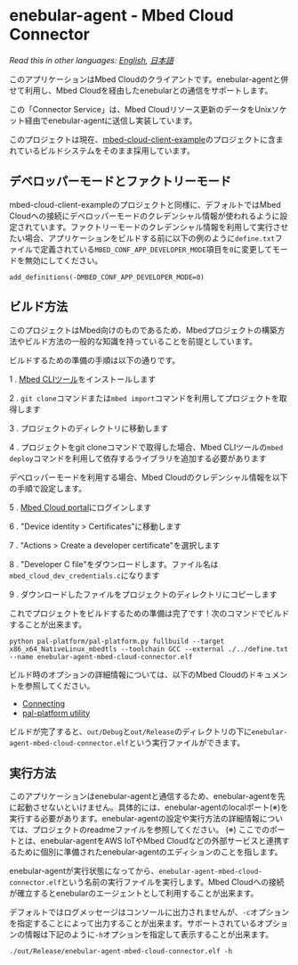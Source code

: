 # enebular-agent - Mbed Cloud Connector

*Read this in other languages: [English](README.md), [日本語](README.ja.md)*

このアプリケーションはMbed Cloudのクライアントです。enebular-agentと併せて利用し、Mbed Cloudを経由したenebularとの通信をサポートします。

この「Connector Service」は、Mbed Cloudリソース更新のデータをUnixソケット経由でenebular-agentに送信し実装しています。

このプロジェクトは現在、[mbed-cloud-client-example](https://github.com/ARMmbed/mbed-cloud-client-example)のプロジェクトに含まれているビルドシステムをそのまま採用しています。

## デベロッパーモードとファクトリーモード

mbed-cloud-client-exampleのプロジェクトと同様に、デフォルトではMbed Cloudへの接続にデベロッパーモードのクレデンシャル情報が使われるように設定されています。ファクトリーモードのクレデンシャル情報を利用して実行させたい場合、アプリケーションをビルドする前に以下の例のように`define.txt`ファイルで定義されている`MBED_CONF_APP_DEVELOPER_MODE`項目を`0`に変更してモードを無効にしてください。

```
add_definitions(-DMBED_CONF_APP_DEVELOPER_MODE=0)
```

## ビルド方法

このプロジェクトはMbed向けのものであるため、Mbedプロジェクトの構築方法やビルド方法の一般的な知識を持っていることを前提としています。

ビルドするための準備の手順は以下の通りです。

1 . [Mbed CLIツール](https://github.com/ARMmbed/mbed-cli#installing-mbed-cli)をインストールします

2 . `git clone`コマンドまたは`mbed import`コマンドを利用してプロジェクトを取得します

3 . プロジェクトのディレクトリに移動します

4 . プロジェクトをgit cloneコマンドで取得した場合、Mbed CLIツールの`mbed deploy`コマンドを利用して依存するライブラリを追加する必要があります

デベロッパーモードを利用する場合、Mbed Cloudのクレデンシャル情報を以下の手順で設定します。

5 . [Mbed Cloud portal](https://portal.mbedcloud.com/login)にログインします

6 . "Device identity > Certificates"に移動します

7 . "Actions > Create a developer certificate"を選択します

8 . "Developer C file"をダウンロードします。ファイル名は`mbed_cloud_dev_credentials.c`になります

9 . ダウンロードしたファイルをプロジェクトのディレクトリにコピーします

これでプロジェクトをビルドするための準備は完了です！次のコマンドでビルドすることが出来ます。

```
python pal-platform/pal-platform.py fullbuild --target x86_x64_NativeLinux_mbedtls --toolchain GCC --external ./../define.txt --name enebular-agent-mbed-cloud-connector.elf
```

ビルド時のオプションの詳細情報については、以下のMbed Cloudのドキュメントを参照してください。

- [Connecting](https://cloud.mbed.com/docs/current/connecting/connecting.html)
- [pal-platform utility](https://cloud.mbed.com/docs/current/porting/using-the-pal-platform-utility.html)

ビルドが完了すると、`out/Debug`と`out/Release`のディレクトリの下に`enebular-agent-mbed-cloud-connector.elf`という実行ファイルができます。

## 実行方法

このアプリケーションはenebular-agentと通信するため、enebular-agentを先に起動させないといけません。具体的には、enebular-agentのlocalポート(※)を実行する必要があります。enebular-agentの設定や実行方法の詳細情報については、プロジェクトのreadmeファイルを参照してください。
(※) ここでのポートとは、enebular-agentをAWS IoTやMbed Cloudなどの外部サービスと連携するために個別に準備されたenebular-agentのエディションのことを指します。

enebular-agentが実行状態になってから、`enebular-agent-mbed-cloud-connector.elf`という名前の実行ファイルを実行します。Mbed Cloudへの接続が確立するとenebularのエージェントとして利用することが出来ます。

デフォルトではログメッセージはコンソールに出力されませんが、`-c`オプションを指定することによって出力することが出来ます。サポートされているオプションの情報は下記のように`-h`オプションを指定して表示することが出来ます。

```
./out/Release/enebular-agent-mbed-cloud-connector.elf -h
```
